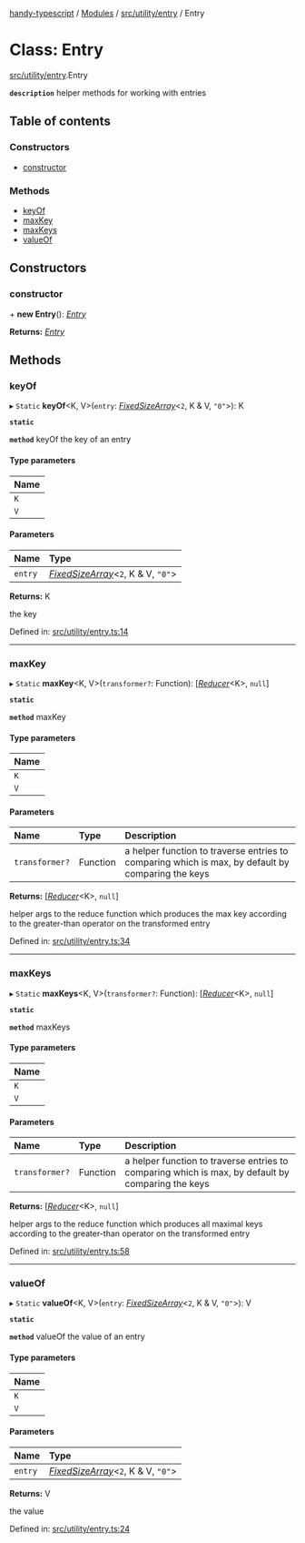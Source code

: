 [handy-typescript](../README.md) / [Modules](../modules.md) / [src/utility/entry](../modules/src_utility_entry.md) / Entry

# Class: Entry

[src/utility/entry](../modules/src_utility_entry.md).Entry

**`description`** helper methods for working with entries

## Table of contents

### Constructors

- [constructor](src_utility_entry.entry.md#constructor)

### Methods

- [keyOf](src_utility_entry.entry.md#keyof)
- [maxKey](src_utility_entry.entry.md#maxkey)
- [maxKeys](src_utility_entry.entry.md#maxkeys)
- [valueOf](src_utility_entry.entry.md#valueof)

## Constructors

### constructor

\+ **new Entry**(): [*Entry*](src_utility_entry.entry.md)

**Returns:** [*Entry*](src_utility_entry.entry.md)

## Methods

### keyOf

▸ `Static` **keyOf**<K, V\>(`entry`: [*FixedSizeArray*](../modules/src_utility_fixed_array_size.md#fixedsizearray)<``2``, K & V, ``"0"``\>): K

**`static`**

**`method`** keyOf the key of an entry

#### Type parameters

| Name |
| :------ |
| `K` |
| `V` |

#### Parameters

| Name | Type |
| :------ | :------ |
| `entry` | [*FixedSizeArray*](../modules/src_utility_fixed_array_size.md#fixedsizearray)<``2``, K & V, ``"0"``\> |

**Returns:** K

the key

Defined in: [src/utility/entry.ts:14](https://github.com/robbiemu/handy-typescript/blob/02d2b30/src/utility/entry.ts#L14)

___

### maxKey

▸ `Static` **maxKey**<K, V\>(`transformer?`: Function): [[*Reducer*](../modules/types_arrow_function.md#reducer)<K\>, ``null``]

**`static`**

**`method`** maxKey

#### Type parameters

| Name |
| :------ |
| `K` |
| `V` |

#### Parameters

| Name | Type | Description |
| :------ | :------ | :------ |
| `transformer?` | Function | a helper function to traverse entries to comparing which is max, by default by comparing the keys |

**Returns:** [[*Reducer*](../modules/types_arrow_function.md#reducer)<K\>, ``null``]

helper args to the reduce function which produces the max key according to the greater-than operator on the transformed entry

Defined in: [src/utility/entry.ts:34](https://github.com/robbiemu/handy-typescript/blob/02d2b30/src/utility/entry.ts#L34)

___

### maxKeys

▸ `Static` **maxKeys**<K, V\>(`transformer?`: Function): [[*Reducer*](../modules/types_arrow_function.md#reducer)<K\>, ``null``]

**`static`**

**`method`** maxKeys

#### Type parameters

| Name |
| :------ |
| `K` |
| `V` |

#### Parameters

| Name | Type | Description |
| :------ | :------ | :------ |
| `transformer?` | Function | a helper function to traverse entries to comparing which is max, by default by comparing the keys |

**Returns:** [[*Reducer*](../modules/types_arrow_function.md#reducer)<K\>, ``null``]

helper args to the reduce function which produces all maximal keys according to the greater-than operator on the transformed entry

Defined in: [src/utility/entry.ts:58](https://github.com/robbiemu/handy-typescript/blob/02d2b30/src/utility/entry.ts#L58)

___

### valueOf

▸ `Static` **valueOf**<K, V\>(`entry`: [*FixedSizeArray*](../modules/src_utility_fixed_array_size.md#fixedsizearray)<``2``, K & V, ``"0"``\>): V

**`static`**

**`method`** valueOf the value of an entry

#### Type parameters

| Name |
| :------ |
| `K` |
| `V` |

#### Parameters

| Name | Type |
| :------ | :------ |
| `entry` | [*FixedSizeArray*](../modules/src_utility_fixed_array_size.md#fixedsizearray)<``2``, K & V, ``"0"``\> |

**Returns:** V

the value

Defined in: [src/utility/entry.ts:24](https://github.com/robbiemu/handy-typescript/blob/02d2b30/src/utility/entry.ts#L24)
